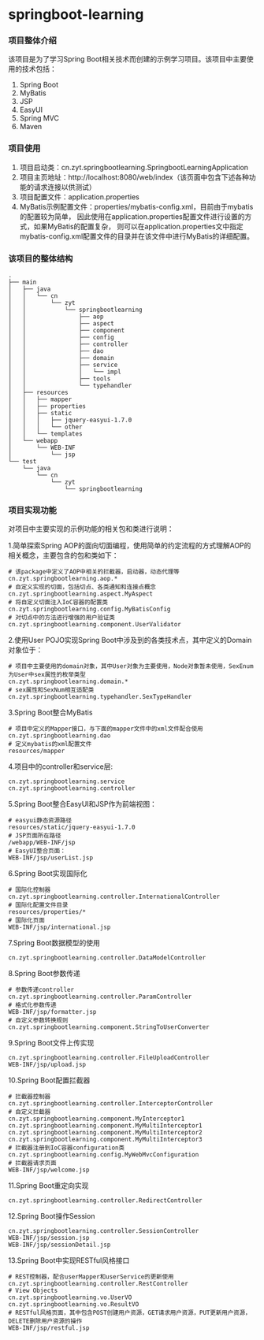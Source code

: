 # springboot-learning
### 项目整体介绍
该项目是为了学习Spring Boot相关技术而创建的示例学习项目。该项目中主要使用的技术包括：
1. Spring Boot
2. MyBatis
3. JSP
4. EasyUI
5. Spring MVC
6. Maven

### 项目使用
1. 项目启动类：cn.zyt.springbootlearning.SpringbootLearningApplication
2. 项目主页地址：http://localhost:8080/web/index（该页面中包含下述各种功能的请求连接以供测试）
3. 项目配置文件：application.properties
4. MyBatis示例配置文件：properties/mybatis-config.xml，目前由于mybatis的配置较为简单，
因此使用在application.properties配置文件进行设置的方式，如果MyBatis的配置复杂，
则可以在application.properties文中指定mybatis-config.xml配置文件的目录并在该文件中进行MyBatis的详细配置。

### 该项目的整体结构
```$xslt
.
├── main
│   ├── java
│   │   └── cn
│   │       └── zyt
│   │           └── springbootlearning
│   │               ├── aop
│   │               ├── aspect
│   │               ├── component
│   │               ├── config
│   │               ├── controller
│   │               ├── dao
│   │               ├── domain
│   │               ├── service
│   │               │   └── impl
│   │               ├── tools
│   │               └── typehandler
│   ├── resources
│   │   ├── mapper
│   │   ├── properties
│   │   ├── static
│   │   │   ├── jquery-easyui-1.7.0
│   │   │   └── other
│   │   └── templates
│   └── webapp
│       └── WEB-INF
│           └── jsp
└── test
    └── java
        └── cn
            └── zyt
                └── springbootlearning
```

### 项目实现功能
对项目中主要实现的示例功能的相关包和类进行说明：

1.简单探索Spring AOP的面向切面编程，使用简单的约定流程的方式理解AOP的相关概念，主要包含的包和类如下：
```
# 该package中定义了AOP中相关的拦截器，启动器，动态代理等
cn.zyt.springbootlearning.aop.*
# 自定义实现的切面，包括切点、各类通知和连接点概念
cn.zyt.springbootlearning.aspect.MyAspect
# 将自定义切面注入IoC容器的配置类
cn.zyt.springbootlearning.config.MyBatisConfig
# 对切点中的方法进行增强的用户验证类
cn.zyt.springbootlearning.component.UserValidator
```
2.使用User POJO实现Spring Boot中涉及到的各类技术点，其中定义的Domain对象位于：
```
# 项目中主要使用的domain对象，其中User对象为主要使用，Node对象暂未使用，SexEnum为User中sex属性的枚举类型
cn.zyt.springbootlearning.domain.*
# sex属性和SexNum相互适配类
cn.zyt.springbootlearning.typehandler.SexTypeHandler
```
3.Spring Boot整合MyBatis
```
# 项目中定义的Mapper接口，与下面的mapper文件中的xml文件配合使用
cn.zyt.springbootlearning.dao
# 定义mybatis的xml配置文件
resources/mapper
```
4.项目中的controller和service层:
```
cn.zyt.springbootlearning.service
cn.zyt.springbootlearning.controller
```
5.Spring Boot整合EasyUI和JSP作为前端视图：
```
# easyui静态资源路径
resources/static/jquery-easyui-1.7.0
# JSP页面所在路径
/webapp/WEB-INF/jsp
# EasyUI整合页面：
WEB-INF/jsp/userList.jsp
```
6.Spring Boot实现国际化
```
# 国际化控制器
cn.zyt.springbootlearning.controller.InternationalController
# 国际化配置文件目录
resources/properties/*
# 国际化页面
WEB-INF/jsp/international.jsp
```
7.Spring Boot数据模型的使用
```
cn.zyt.springbootlearning.controller.DataModelController
```
8.Spring Boot参数传递
```
# 参数传递controller
cn.zyt.springbootlearning.controller.ParamController
# 格式化参数传递
WEB-INF/jsp/formatter.jsp
# 自定义参数转换规则
cn.zyt.springbootlearning.component.StringToUserConverter
```
9.Spring Boot文件上传实现
```$xslt
cn.zyt.springbootlearning.controller.FileUploadController
WEB-INF/jsp/upload.jsp
```
10.Spring Boot配置拦截器
```$xslt
# 拦截器控制器
cn.zyt.springbootlearning.controller.InterceptorController
# 自定义拦截器
cn.zyt.springbootlearning.component.MyInterceptor1
cn.zyt.springbootlearning.component.MyMultiInterceptor1
cn.zyt.springbootlearning.component.MyMultiInterceptor2
cn.zyt.springbootlearning.component.MyMultiInterceptor3
# 拦截器注册到IoC容器configuration类
cn.zyt.springbootlearning.config.MyWebMvcConfiguration
# 拦截器请求页面
WEB-INF/jsp/welcome.jsp
```
11.Spring Boot重定向实现
```$xslt
cn.zyt.springbootlearning.controller.RedirectController
```
12.Spring Boot操作Session
```$xslt
cn.zyt.springbootlearning.controller.SessionController
WEB-INF/jsp/session.jsp
WEB-INF/jsp/sessionDetail.jsp
```
13.Spring Boot中实现RESTful风格接口
```$xslt
# REST控制器，配合userMapper和userService的更新使用
cn.zyt.springbootlearning.controller.RestController
# View Objects
cn.zyt.springbootlearning.vo.UserVO
cn.zyt.springbootlearning.vo.ResultVO
# RESTful风格页面，其中包含POST创建用户资源，GET请求用户资源，PUT更新用户资源，DELETE删除用户资源的操作
WEB-INF/jsp/restful.jsp
``` 

